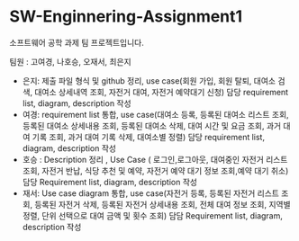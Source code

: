 # SW-Enginnering-Assignment1
소프트웨어 공학 과제 팀 프로젝트입니다.

팀원 : 고여경, 나호승, 오재서, 최은지

- 은지: 제출 파일 형식 및 github 정리, use case(회원 가입, 회원 탈퇴, 대여소 검색, 대여소 상세내역 조회, 자전거 대여, 자전거 예약대기 신청) 담당 requirement list, diagram, description 작성
- 여경: requirement list 통합, use case(대여소 등록, 등록된 대여소 리스트 조회, 등록된 대여소 상세내용 조회, 등록된 대여소 삭제, 대여 시간 및 요금 조회, 과거 대여 기록 조회, 과거 대여 기록 삭제, 대여소별 정렬) 담당 requirement list, diagram, description 작성
- 호승 : Description 정리 ,  Use Case ( 로그인,로그아웃, 대여중인 자전거 리스트 조회, 자전거 반납, 식당 추천 및 예약, 자전거 예약 대기 정보 조회,예약 대기 취소) 담당 Requirement list, diagram, description 작성
- 재서: Use case diagram 통합, use case(자전거 등록, 등록된 자전거 리스트 조회, 등록된 자전거 삭제, 등록된 자전거 상세내용 조회, 전체 대여 정보 조회, 지역별 정렬, 단위 선택으로 대여 금액 및 횟수 조회) 담담 Requirement list, diagram, description 작성
